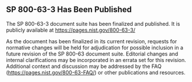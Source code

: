 ## SP 800-63-3 Has Been Published

The SP 800-63-3 document suite has been finalized and published. It is publicly available at https://pages.nist.gov/800-63-3/

As the document has been finalized in its current revision, requests for normative changes will be held for adjudication for possible inclusion in a future revision of the SP 800-63 document suite. Editorial changes and internal clarifications may be incorporated in an errata set for this revision. Additional context and discussion may be addressed by the FAQ (https://pages.nist.gov/800-63-FAQ/) or other publications and resources.
